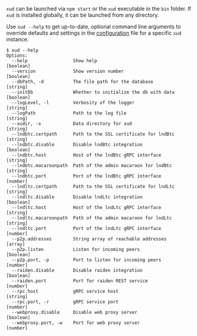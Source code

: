 `xud` can be launched via `npm start` or the `xud` executable in the `bin` folder. If `xud` is installed globally, it can be launched from any directory.

Use `xud --help` to get up-to-date, optional command line arguments to override defaults and settings in the [configuration](https://github.com/ExchangeUnion/xud/wiki/Configuration) file for a specific `xud` instance.

```
$ xud --help
Options:
  --help                 Show help                                     [boolean]
  --version              Show version number                           [boolean]
  --dbPath, -d           The file path for the database                 [string]
  --initDb               Whether to initialize the db with data        [boolean]
  --logLevel, -l         Verbosity of the logger                        [string]
  --logPath              Path to the log file                           [string]
  --xudir, -x            Data directory for xud                         [string]
  --lndbtc.certpath      Path to the SSL certificate for lndBtc         [string]
  --lndbtc.disable       Disable lndBtc integration                    [boolean]
  --lndbtc.host          Host of the lndBtc gRPC interface              [string]
  --lndbtc.macaroonpath  Path of the admin macaroon for lndBtc          [string]
  --lndbtc.port          Port of the lndBtc gRPC interface              [number]
  --lndltc.certpath      Path to the SSL certificate for lndLtc         [string]
  --lndltc.disable       Disable lndLtc integration                    [boolean]
  --lndltc.host          Host of the lndLtc gRPC interface              [string]
  --lndltc.macaroonpath  Path of the admin macaroon for lndLtc          [string]
  --lndltc.port          Port of the lndLtc gRPC interface              [number]
  --p2p.addresses        String array of reachable addresses             [array]
  --p2p.listen           Listen for incoming peers                     [boolean]
  --p2p.port, -p         Port to listen for incoming peers              [number]
  --raiden.disable       Disable raiden integration                    [boolean]
  --raiden.port          Port for raiden REST service                   [number]
  --rpc.host             gRPC service host                              [string]
  --rpc.port, -r         gRPC service port                              [number]
  --webproxy.disable     Disable web proxy server                      [boolean]
  --webproxy.port, -w    Port for web proxy server                      [number]
```